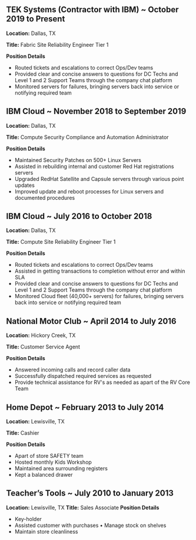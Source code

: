 ## TEK Systems (Contractor with IBM) ~ October 2019 to Present

**Location:** Dallas, TX

**Title:** Fabric Site Reliability Engineer Tier 1

**Position Details**
- Routed tickets and escalations to correct Ops/Dev teams
- Provided clear and concise answers to questions for DC Techs and Level 1 and 2 Support Teams through the company chat platform
- Monitored servers for failures, bringing servers back into service or notifying required team



## IBM Cloud ~ November 2018 to September 2019

**Location:** Dallas, TX

**Title:** Compute Security Compliance and Automation Administrator

**Position Details**
- Maintained Security Patches on 500+ Linux Servers
- Assisted in rebuilding internal and customer Red Hat registrations servers
- Upgraded RedHat Satellite and Capsule servers through various point updates
- Improved update and reboot processes for Linux servers and documented procedures



## IBM Cloud ~  July 2016 to October 2018

**Location:** Dallas, TX

**Title:** Compute Site Reliability Engineer Tier 1

**Position Details**
- Routed tickets and escalations to correct Ops/Dev teams
- Assisted in getting transactions to completion without error and within SLA
- Provided clear and concise answers to questions for DC Techs and Level 1 and 2 Support Teams through the company chat platform
- Monitored Cloud fleet (40,000+ servers) for failures, bringing servers back into service or notifying required team



## National Motor Club ~ April 2014 to July 2016

**Location:** Hickory Creek, TX

**Title:** Customer Service Agent

**Position Details**
- Answered incoming calls and record caller data
- Successfully dispatched required services as requested
- Provide technical assistance for RV's as needed as apart of the RV Core Team



## Home Depot ~ February 2013 to July 2014

**Location:** Lewisville, TX

**Title:** Cashier

**Position Details**
- Apart of store SAFETY team
- Hosted monthly Kids Workshop
- Maintained area surrounding registers
- Kept a balanced drawer



## Teacher’s Tools ~ July 2010 to January 2013
**Location:** Lewisville, TX
**Title:** Sales Associate
**Position Details**
- Key-holder
- Assisted customer with purchases • Manage stock on shelves
- Maintain store cleanliness
